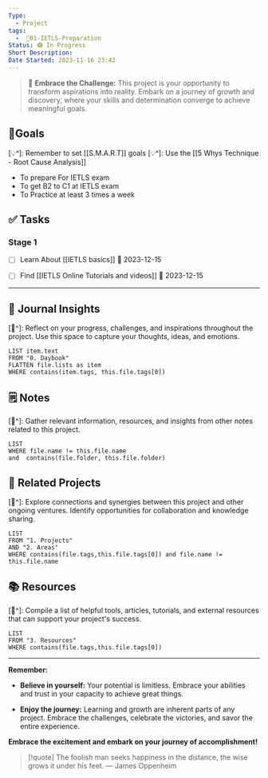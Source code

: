 ```yaml
---
Type:
  - Project
tags:
  -  🚀01-IETLS-Preparation
Status: 🟢 In Progress
Short Description: 
Date Started: 2023-11-16 23:42
---
```


>🌟 **Embrace the Challenge:** 
> This project is your opportunity to transform aspirations into reality. Embark on a journey of growth and discovery, where your skills and determination converge to achieve meaningful goals.

## 🎯**Goals**
[💡^]: Remember to set [[S.M.A.R.T]] goals
[💡^]: Use the [[5 Whys Technique - Root Cause Analysis]]

- To prepare For IETLS exam 
- To get B2 to C1 at IETLS exam
- To Practice at least 3 times a week

## ✅ **Tasks**

### Stage 1 
- [ ] Learn About [[IETLS basics]] 📅 2023-12-15
- [ ] Find [[IETLS Online Tutorials and videos]] 📅 2023-12-15




---
## 📖 Journal Insights
[💭^]: Reflect on your progress, challenges, and inspirations throughout the project. Use this space to capture your thoughts, ideas, and emotions.

``` dataview
LIST item.text
FROM "0. Daybook"
FLATTEN file.lists as item
WHERE contains(item.tags, this.file.tags[0])

```

## 🗒 Notes
[💭^]: Gather relevant information, resources, and insights from other notes related to this project.
``` dataview
LIST 
WHERE file.name != this.file.name 
and  contains(file.folder, this.file.folder)
```


## 🤝 Related Projects
[💭^]: Explore connections and synergies between this project and other ongoing ventures. Identify opportunities for collaboration and knowledge sharing.
``` dataview
LIST 
FROM "1. Projects"
AND "2. Areas"
WHERE contains(file.tags,this.file.tags[0]) and file.name != this.file.name
```

## 📚 Resources
[💭^]: Compile a list of helpful tools, articles, tutorials, and external resources that can support your project's success.
``` dataview
LIST 
FROM "3. Resources"
WHERE contains(file.tags,this.file.tags[0])
```


---
**Remember:**

- **Believe in yourself:** Your potential is limitless. Embrace your abilities and trust in your capacity to achieve great things.

- **Enjoy the journey:** Learning and growth are inherent parts of any project. Embrace the challenges, celebrate the victories, and savor the entire experience.

**Embrace the excitement and embark on your journey of accomplishment!**

> [!quote] The foolish man seeks happiness in the distance, the wise grows it under his feet.
> — James Oppenheim
